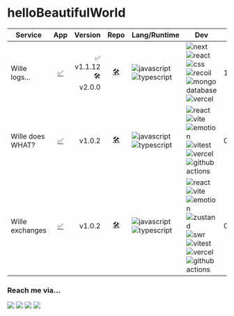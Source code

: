 # helloBeautifulWorld

| Service | App | Version | Repo | Lang/Runtime | Dev | StartDate |
| --- | --- | --- | --- | --- | --- | --- |
| Wille logs... | <div align="center">[✅](https://wille-logs.vercel.app/)</div> | <div align="right">✅ v1.1.12<br/>🛠️ v2.0.0</div> | <div align="center">[🛠](https://github.com/WilleLee/wille_logs)</div> | ![javascript](https://img.shields.io/badge/JavaScript-F7DF1E?style=flat-square&logo=JavaScript&logoColor=000000)<br/>![typescript](https://img.shields.io/badge/TypeScript-3178C6?style=flat-square&logo=TypeScript&logoColor=FFFFFF) | ![next](https://img.shields.io/badge/Next-000000?style=flat-square&logo=Next.js&logoColor=FFFFFF) ![react](https://img.shields.io/badge/React-61DAFB?style=flat-square&logo=React&logoColor=000000)<br/>![css](https://img.shields.io/badge/CSS-1572B6?style=flat-square&logo=CSS3&logoColor=FFFFFF) ![recoil](https://img.shields.io/badge/Recoil-3578E5?style=flat-square&logo=Recoil&logoColor=FFFFFF)<br/>![mongo database](https://img.shields.io/badge/MongoDB-47A248?style=flat-square&logo=MongoDB&logoColor=FFFFFF) ![vercel](https://img.shields.io/badge/Vercel-000000?style=flat-square&logo=Vercel&logoColor=FFFFFF) | 12.03.2023 |<!-- ~ wille logs -->
| Wille does WHAT? | <div align="center">[✅](https://wille-does-what.vercel.app/)</div> | <div align="right">v1.0.2</div> | <div align="center">[🛠](https://github.com/WilleLee/wille_does_what)</div> |![javascript](https://img.shields.io/badge/JavaScript-F7DF1E?style=flat-square&logo=JavaScript&logoColor=000000)<br/>![typescript](https://img.shields.io/badge/TypeScript-3178C6?style=flat-square&logo=TypeScript&logoColor=FFFFFF) | ![react](https://img.shields.io/badge/React-61DAFB?style=flat-square&logo=React&logoColor=000000) ![vite](https://img.shields.io/badge/Vite-646CFF?style=flat-square&logo=Vite&logoColor=FFFFFF)<br/>![emotion](https://img.shields.io/badge/@emotion-DB7093?style=flat-square&logoColor=FFFFFF) ![vitest](https://img.shields.io/badge/Vitest-6E9F18?style=flat-square&logo=Vitest&logoColor=FFFFFF)<br/>![vercel](https://img.shields.io/badge/Vercel-000000?style=flat-square&logo=Vercel&logoColor=FFFFFF) ![github actions](https://img.shields.io/badge/Actions-2088FF?style=flat-square&logo=githubactions&logoColor=FFFFFF) | 05.23.2024 | <!-- ~ wille does what -->
| Wille exchanges | <div align="center">[✅](https://wille-exchanges.vercel.app/)</div> | <div align="right">v1.0.2</div> | <div align="center">[🛠](https://github.com/WilleLee/wille_exchanges)</div> | ![javascript](https://img.shields.io/badge/JavaScript-F7DF1E?style=flat-square&logo=JavaScript&logoColor=000000)<br/>![typescript](https://img.shields.io/badge/TypeScript-3178C6?style=flat-square&logo=TypeScript&logoColor=FFFFFF) | ![react](https://img.shields.io/badge/React-61DAFB?style=flat-square&logo=React&logoColor=000000) ![vite](https://img.shields.io/badge/Vite-646CFF?style=flat-square&logo=Vite&logoColor=FFFFFF)<br/>![emotion](https://img.shields.io/badge/@emotion-DB7093?style=flat-square&logoColor=FFFFFF) ![zustand](https://img.shields.io/badge/Zustand-453F39?style=flat-square&logoColor=FFFFFF)<br/>![swr](https://img.shields.io/badge/SWR-000000?style=flat-square&logo=SWR&logoColor=FFFFFF) ![vitest](https://img.shields.io/badge/Vitest-6E9F18?style=flat-square&logo=Vitest&logoColor=FFFFFF)<br/>![vercel](https://img.shields.io/badge/Vercel-000000?style=flat-square&logo=Vercel&logoColor=FFFFFF) ![github actions](https://img.shields.io/badge/Actions-2088FF?style=flat-square&logo=githubactions&logoColor=FFFFFF) | 05.28.2024 |

<!-- 📝 [개발이력서](https://vanilla-wizard-5ea.notion.site/Readable-Code-Stable-Maintenance-1620cf204dbf49ac988e1d9337d7b341) -->

<!--
next
![next](https://img.shields.io/badge/Next-000000?style=flat-square&logo=Next.js&logoColor=FFFFFF)
react
![react](https://img.shields.io/badge/React-61DAFB?style=flat-square&logo=React&logoColor=000000)
css
![css](https://img.shields.io/badge/CSS-1572B6?style=flat-square&logo=CSS3&logoColor=FFFFFF)
javascript
![javascript](https://img.shields.io/badge/JavaScript-F7DF1E?style=flat-square&logo=JavaScript&logoColor=000000)
typescript
![typescript](https://img.shields.io/badge/TypeScript-3178C6?style=flat-square&logo=TypeScript&logoColor=FFFFFF)
@emotion
![emotion](https://img.shields.io/badge/@emotion-DB7093?style=flat-square&logoColor=FFFFFF)
vite
![vite](https://img.shields.io/badge/Vite-646CFF?style=flat-square&logo=Vite&logoColor=FFFFFF)
MongoDB
![mongo database](https://img.shields.io/badge/MongoDB-47A248?style=flat-square&logo=MongoDB&logoColor=FFFFFF)
recoil
![recoil](https://img.shields.io/badge/Recoil-3578E5?style=flat-square&logo=Recoil&logoColor=FFFFFF)
zustand
![zustand](https://img.shields.io/badge/Zustand-453F39?style=flat-square&logoColor=FFFFFF)
swr
![swr](https://img.shields.io/badge/SWR-000000?style=flat-square&logo=SWR&logoColor=FFFFFF)
vitest
![vitest](https://img.shields.io/badge/Vitest-6E9F18?style=flat-square&logo=Vitest&logoColor=FFFFFF)
vercel
![vercel](https://img.shields.io/badge/Vercel-000000?style=flat-square&logo=Vercel&logoColor=FFFFFF)
github actions
![github actions](https://img.shields.io/badge/Actions-2088FF?style=flat-square&logo=githubactions&logoColor=FFFFFF)

#2088FF

-->

<!--
---

### What I use

Languages | Speciality
|---|---|
![a](https://img.shields.io/badge/JavaScript-F7DF1E?style=flat-square&logo=JavaScript&logoColor=000000) ![b](https://img.shields.io/badge/TypeScript-3178C6?style=flat-square&logo=TypeScript&logoColor=FFFFFF) ![c](https://img.shields.io/badge/SCSS-CC6699?style=flat-square&logo=Sass&logoColor=FFFFFF) | ![a](https://img.shields.io/badge/React.js-61DAFB?style=flat-square&logo=React&logoColor=000000) ![b](https://img.shields.io/badge/Next.js-000000?style=flat-square&logo=Next.js&logoColor=FFFFFF) 

-->

### Reach me via&hellip;

<!--
<a href="https://www.instagram.com/wille_lee_reactive/" target="_blank"><img src="https://img.shields.io/badge/Instagram-E4405F?style=flat-square&logo=Instagram&logoColor=FFFFFF"/></a>
-->
<a href="mailto:1992season@gmail.com" target="_blank"><img src="https://img.shields.io/badge/1992season@gmail.com-EA4335?style=flat-square&logo=Gmail&logoColor=FFFFFF"/></a>
<a href="https://www.instagram.com/wille_lee_reactive/" target="_blank"><img src="https://img.shields.io/badge/LinkedIn-0A66C2?style=flat-square&logo=LinkedIn&logoColor=FFFFFF"/></a>
<a href="https://github.com/WilleLee" target="_blank"><img src="https://img.shields.io/badge/GitHub-181717?style=flat-square&logo=GitHub&logoColor=FFFFFF"/></a>
<a href="https://medium.com/@1992season" target="_blank"><img src="https://img.shields.io/badge/Medium-000000?style=flat-square&logo=Medium&logoColor=FFFFFF"/></a>

<!--
---


![Anurag's GitHub stats](https://github-readme-stats.vercel.app/api?username=WilleLee&show_icons=true&theme=dark)
-->

